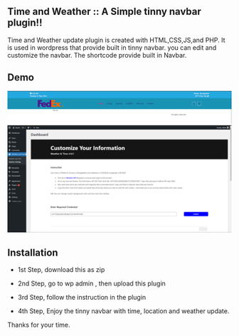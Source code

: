## Time and Weather :: A Simple tinny navbar plugin!!
Time and Weather update plugin is created with HTML,CSS,JS,and PHP. It is used in wordpress that provide built in tinny navbar.
you can edit and customize the navbar. The shortcode provide built in Navbar.


## Demo



<img src="https://github.com/Oleraj09/Time-Weather-Plugin/blob/master/Demo/styles.png" alt="">


<img src="https://github.com/Oleraj09/Time-Weather-Plugin/blob/master/Demo/admin.png" alt="User Dashboard">




## Installation 

- 1st Step, download this as zip

      
- 2nd Step, go to wp admin , then upload this plugin
        
        
- 3rd Step, follow the instruction in the plugin

        
        
- 4th Step, Enjoy the tinny navbar with time, location and weather update.


Thanks for your time. 
        
        
